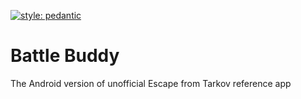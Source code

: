 [![style: pedantic](https://dart-lang.github.io/linter/lints/style-pedantic.svg)](https://pub.dev/packages/pedantic)

# Battle Buddy

The Android version of unofficial Escape from Tarkov reference app
